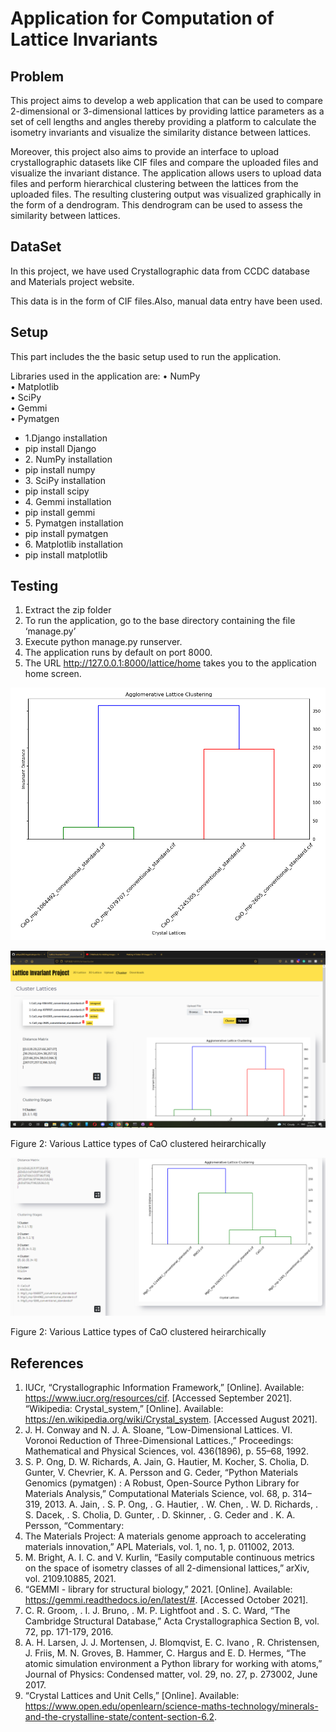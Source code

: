 
# Application for Computation of Lattice Invariants

## Problem

This project aims to develop a web application that can be used to compare 2-dimensional or 3-dimensional lattices by providing lattice parameters as a set of cell lengths and angles thereby providing a platform to calculate the isometry invariants and visualize the similarity distance between lattices. 

Moreover, this project also aims to provide an interface to upload crystallographic datasets like CIF files and compare the uploaded files and visualize the invariant distance. The application allows users to upload data files and perform hierarchical clustering between the lattices from the uploaded files. The resulting clustering output was visualized graphically in the form of a dendrogram. This dendrogram can be used to assess the similarity between lattices. 

## DataSet
In this project, we have used Crystallographic data from CCDC database and Materials project website. 

This data is in the form of CIF files.Also, manual data entry have been used.


## Setup
This part includes the the basic setup used to run the application.

Libraries used in the application are:
•	NumPy\
•	Matplotlib\
•	SciPy\
•	Gemmi \
•	Pymatgen

<ul>
        <li > 1.Django installation
        <li>   pip install Django
        <li>2.	NumPy installation 
        <li>    pip install numpy
        <li>3.	SciPy installation
        <li>    pip install scipy
        <li>4.	Gemmi installation
        <li>    pip install gemmi
        <li>5.	Pymatgen installation
        <li>	    pip install pymatgen
        <li>6. Matplotlib installation
        <li>    pip install matplotlib
</ul>

## Testing

1. Extract the zip folder 
2. To run the application, go to the base directory containing the file ‘manage.py’ 
3. Execute python manage.py runserver.
4. The application runs by default on port 8000.
5. The URL http://127.0.0.1:8000/lattice/home takes you to the   application home screen.

![cluster](images/cluster.png)

<img src="images/cluster_screen.png">
<p style="align:center"> Figure 2: Various Lattice types of CaO clustered heirarchically  </p>

<img src="images/cluster2.png">
<p> Figure 2: Various Lattice types of CaO clustered heirarchically  </p>


## References

1. IUCr, “Crystallographic Information Framework,” [Online]. Available: https://www.iucr.org/resources/cif. [Accessed September 2021].
“Wikipedia: Crystal_system,” [Online]. Available: https://en.wikipedia.org/wiki/Crystal_system. [Accessed August 2021].
2. J. H. Conway and N. J. A. Sloane, “Low-Dimensional Lattices. VI. Voronoi Reduction of Three-Dimensional Lattices.,” Proceedings: Mathematical and Physical Sciences, vol. 436(1896), p. 55–68, 1992. 
3. S. P. Ong, D. W. Richards, A. Jain, G. Hautier, M. Kocher, S. Cholia, D. Gunter, V. Chevrier, K. A. Persson and G. Ceder, “Python Materials Genomics (pymatgen) : A Robust, Open-Source Python Library for Materials Analysis,” Computational Materials Science, vol. 68, p. 314–319, 2013. 
A. Jain, . S. P. Ong, . G. Hautier, . W. Chen, . W. D. Richards, . S. Dacek, . S. Cholia, D. Gunter, . D. Skinner, . G. Ceder and . K. A. Persson, “Commentary: 
4. The Materials Project: A materials genome approach to accelerating materials innovation,” APL Materials, vol. 1, no. 1, p. 011002, 2013. 
5. M. Bright, A. I. C. and V. Kurlin, “Easily computable continuous metrics on the space of isometry classes of all 2-dimensional lattices,” arXiv, vol. 2109.10885, 2021. 
6. “GEMMI - library for structural biology,” 2021. [Online]. Available: https://gemmi.readthedocs.io/en/latest/#. [Accessed October 2021].
7. C. R. Groom, . I. J. Bruno, . M. P. Lightfoot and . S. C. Ward, “The Cambridge Structural Database,” Acta Crystallographica Section B, vol. 72, pp. 171-179, 2016. 
8. A. H. Larsen, J. J. Mortensen, J. Blomqvist, E. C. Ivano , R. Christensen, J. Friis, M. N. Groves, B. Hammer, C. Hargus and E. D. Hermes, “The atomic simulation environment a Python library for working with atoms,” Journal of Physics: Condensed matter, vol. 29, no. 27, p. 273002, June 2017. 
9. “Crystal Lattices and Unit Cells,” [Online]. Available: https://www.open.edu/openlearn/science-maths-technology/minerals-and-the-crystalline-state/content-section-6.2.



